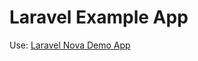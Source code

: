 # Laravel Example App

Use: [Laravel Nova Demo App](https://github.com/Muetze42/laravel-nova-demo-app)
